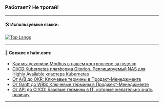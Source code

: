 ### Работает? Не трогай!

---
<!--
#### 🛠️ Technical stack:

![Java](https://img.shields.io/badge/Java-informational?logo=Oracle&style=flat&logoColor=white&color=FF4500)
![Kotlin](https://img.shields.io/badge/Kotlin-informational?logo=Kotlin&style=flat&logoColor=white&color=774D97)
![TS](https://img.shields.io/badge/TypeScript-informational?logo=typeScript&style=flat&logoColor=black&color=017acc)
![Python](https://img.shields.io/badge/Python-informational?logo=Python&style=flat&logoColor=black&color=ffdd54) <br>
![Spring](https://img.shields.io/badge/Spring-informational?logo=Spring&style=flat&logoColor=white&color=6DB33F) 
![SpringBoot](https://img.shields.io/badge/SpringBoot-informational?logo=SpringBoot&style=flat&logoColor=white&color=6DB33F)
![Nest](https://img.shields.io/badge/NestJS-informational?logo=NestJS&style=flat&logoColor=white&color=E0234E) 
![NodeJS](https://img.shields.io/badge/NodeJS-informational?logo=node.js&style=flat&logoColor=white&color=70A760)<br>
![PostgreSQL](https://img.shields.io/badge/PostgreSQL-informational?logo=PostgreSQL&style=flat&logoColor=white&color=DAA520)
![MongoDB](https://img.shields.io/badge/MongoDB-informational?logo=MongoDB&style=flat&logoColor=white&color=870000)
![Apache](https://img.shields.io/badge/Apache-informational?logo=apache&style=flat&logoColor=white&color=f74e28)

___ 
-->

#### 🛠️ Используемые языки:

[![Top Langs](https://github-readme-stats-u2qms2cxw-advtsettinggmailcoms-projects.vercel.app/api/top-langs/?username=zloylis&langs_count=10&hide_title=true&title_color=e6edf3&size_weight=0.5&count_weight=0.5&layout=compact&hide_progress=true&hide_border=true&theme=dracula)](https://github.com/zloylis)

<!---


####  :octocat:&nbsp;&nbsp; Статистика:

![GitHub stats](https://github-readme-stats-u2qms2cxw-advtsettinggmailcoms-projects.vercel.app/api?username=zloylis&show_icons=true&hide_border=true&theme=dracula&title_color=e6edf3&include_all_commits=true&count_private=true&hide_rank=false&hide_title=true&rank_icon=github)
-->
---

#### 💬 Свежее с habr.com:

<!-- BLOG-POST-LIST:START -->
- [Как мы ускорили Modbus в нашем контроллере за неделю](https://habr.com/ru/companies/wirenboard/articles/847214/?utm_source=habrahabr&utm_medium=rss&utm_campaign=847214)
- [CI/CD Kubernetes платформа Gitorion. Реплицируемый NAS для Highly Available кластера Kubernetes](https://habr.com/ru/companies/gitorion/articles/845120/?utm_source=habrahabr&utm_medium=rss&utm_campaign=845120)
- [От A/B до OKR: Ключевые термины в Продакт-Менеджменте](https://habr.com/ru/articles/847256/?utm_source=habrahabr&utm_medium=rss&utm_campaign=847256)
- [От Gantt до WBS: Ключевые термины в Проджект-Менеджменте](https://habr.com/ru/articles/847254/?utm_source=habrahabr&utm_medium=rss&utm_campaign=847254)
- [От API до CI/CD: Базовые термины в IT, которые желательно знать новичку](https://habr.com/ru/articles/847250/?utm_source=habrahabr&utm_medium=rss&utm_campaign=847250)
<!-- BLOG-POST-LIST:END -->

---
